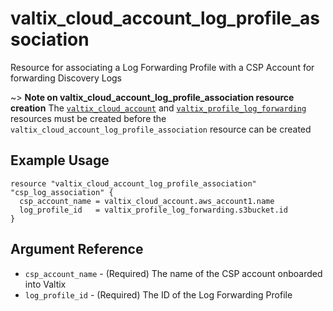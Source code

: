 # valtix_cloud_account_log_profile_association
Resource for associating a Log Forwarding Profile with a CSP Account for forwarding Discovery Logs

~> **Note on valtix_cloud_account_log_profile_association resource creation**
The [`valtix_cloud_account`](../valtix_cloud_account) and [`valtix_profile_log_forwarding`](../valtix_profile_log_forwarding)
resources must be created before the `valtix_cloud_account_log_profile_association` resource can be created

## Example Usage
```hcl
resource "valtix_cloud_account_log_profile_association" "csp_log_association" {
  csp_account_name = valtix_cloud_account.aws_account1.name
  log_profile_id   = valtix_profile_log_forwarding.s3bucket.id
}
```

## Argument Reference
* `csp_account_name` - (Required) The name of the CSP account onboarded into Valtix
* `log_profile_id` - (Required) The ID of the Log Forwarding Profile